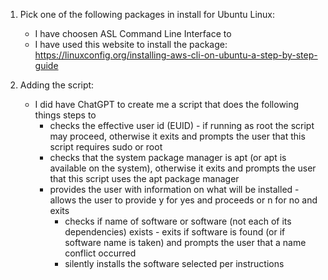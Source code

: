 1. Pick one of the following packages in install for Ubuntu Linux:
     + I have choosen ASL Command Line Interface to
   + I have used this website to install the package: https://linuxconfig.org/installing-aws-cli-on-ubuntu-a-step-by-step-guide
     
2. Adding the script: 
     + I did have ChatGPT to create me a script that does the following things steps to
        + checks the effective user id (EUID) - if running as root the script may proceed, otherwise it exits and prompts the user that this script requires sudo or root
         + checks that the system package manager is apt (or apt is available on the system), otherwise it exits and prompts the user that this script uses the apt package manager
        + provides the user with information on what will be installed - allows the user to provide y for yes and proceeds or n for no and exits
          + checks if name of software or software (not each of its dependencies) exists - exits if software is found (or if software name is taken) and prompts the user that a name conflict occurred
          + silently installs the software selected per instructions
